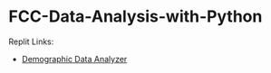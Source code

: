 # FCC-Data-Analysis-with-Python

Replit Links:
- [Demographic Data Analyzer](https://replit.com/@amrithanandini/boilerplate-demographic-data-analyzer)
